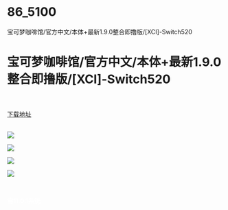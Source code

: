 # 86_5100
宝可梦咖啡馆/官方中文/本体+最新1.9.0整合即撸版/[XCI]-Switch520
# 宝可梦咖啡馆/官方中文/本体+最新1.9.0整合即撸版/[XCI]-Switch520
 <br/></br>
[下载地址](https://www.switch520.cc/article/5100 "下载地址")
<br/></br>

<p><span style="color: #ffffff;"><strong><img src="https://ae01.alicdn.com/kf/Ue4cb2e39b0b343ca8bb1d6d2e560fbfcT.jpg"></strong></span></p>
<p><span style="color: #ffffff;"><strong><img src="https://ae01.alicdn.com/kf/U725ec589c72146508a527c65284b265dt.jpg"></strong></span></p>
<p><span style="color: #ffffff;"><strong><img src="https://ae01.alicdn.com/kf/U75349bf39fbb4013b0fb8da39620e496C.jpg"></strong></span></p>
<p><span style="color: #ffffff;"><strong><img src="https://ae01.alicdn.com/kf/U17379c76f9734aac89e4fc6309de03f95.jpg"></strong></span></p>
<p>&nbsp;</p>
<p><span style="color: #ffffff;"><strong>需11.0.1系统</strong></span></p>
